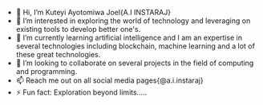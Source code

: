 - 👋 Hi, I’m Kuteyi Ayotomiwa Joel{A.I INSTARAJ}
- 👀 I’m interested in exploring the world of technology and leveraging on existing tools to develop better one's.
- 🌱 I’m currently learning artificial intelligence and I am an expertise in several technologies including blockchain, machine learning and a lot of these great technologies.
- 💞️ I’m looking to collaborate on several projects in the field of computing and programming.
- 📫 Reach me out on all social media pages{@a.i.instaraj}
- ⚡ Fun fact:  Exploration beyond limits.....

<!---
AIINSTARAJ/AIINSTARAJ is a ✨ special ✨ repository because its `README.md` (this file) appears on your GitHub profile.
You can click the Preview link to take a look at your changes.
--->
